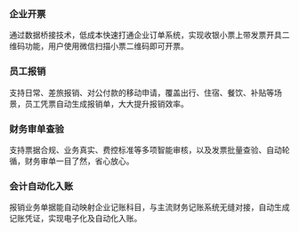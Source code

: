 ### 企业开票

通过数据桥接技术，低成本快速打通企业订单系统，实现收银小票上带发票开具二维码功能，用户使用微信扫描小票二维码即可开票。

### 员工报销

支持日常、差旅报销、对公付款的移动申请，覆盖出行、住宿、餐饮、补贴等场景，员工凭票自动生成报销单，大大提升报销效率。

### 财务审单查验

支持票据合规、业务真实、费控标准等多项智能审核，以及发票批量查验、自动轮循，财务审单一目了然，省心放心。

### 会计自动化入账

报销业务单据能自动映射企业记账科目，与主流财务记账系统无缝对接，自动生成记账凭证，实现电子化及自动化入账。